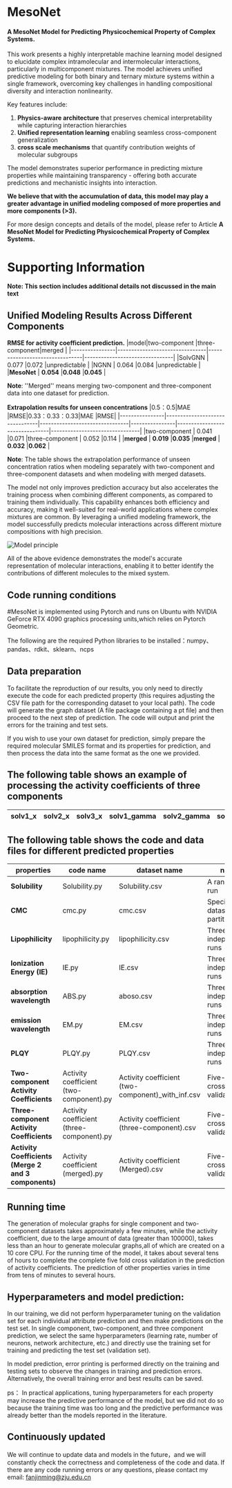 # MesoNet
####  A MesoNet Model for Predicting Physicochemical Property of Complex Systems.
This work presents a highly interpretable machine learning model designed to elucidate complex intramolecular and intermolecular interactions, particularly in multicomponent mixtures. The model achieves unified predictive modeling for both binary and ternary mixture systems within a single framework, overcoming key challenges in handling compositional diversity and interaction nonlinearity.  

Key features include:  
1) **Physics-aware architecture** that preserves chemical interpretability while capturing interaction hierarchies  
2) **Unified representation learning** enabling seamless cross-component generalization  
3) **cross scale mechanisms** that quantify contribution weights of molecular subgroups  

The model demonstrates superior performance in predicting mixture properties while maintaining transparency - offering both accurate predictions and mechanistic insights into interaction. 

**We believe that with the accumulation of data, this model may play a greater advantage in unified modeling composed of more properties and more components (>3).**

For more design concepts and details of the model, please refer to Article  **A MesoNet Model for Predicting Physicochemical Property of Complex Systems.**

# Supporting Information
**Note: This section includes additional details not discussed in the main text**

## Unified Modeling Results Across Different Components
**RMSE for activity coefficient prediction.**
|model|two-component |three-component|merged |
|----------------|--------------------------------|--------------------------------|--------------------------------|
|SolvGNN | 0.077 |0.072 |unpredictable |
|NGNN | 0.064 |0.084 |unpredictable |
|**MesoNet** | **0.054** |**0.048** |**0.045** |

**Note**: ''Merged'' means merging two-component and three-component data into one dataset for prediction.

**Extrapolation results for unseen concentrations**
|0.5：0.5|MAE |RMSE|0.33：0.33：0.33|MAE |RMSE|
|----------------|--------------------------------|--------------------------------|----------------|--------------------------------|--------------------------------|
|two-component | 0.041 |0.071 |three-component | 0.052 |0.114 |
|**merged** | **0.019** |**0.035** |**merged** | **0.032** |**0.062** |

**Note**: The table shows the extrapolation performance of unseen concentration ratios when modeling separately with two-component and three-component datasets and when modeling with merged datasets.

The model not only improves prediction accuracy but also accelerates the training process when combining different components, as compared to training them individually. This capability enhances both efficiency and accuracy, making it well-suited for real-world applications where complex mixtures are common. By leveraging a unified modeling framework, the model successfully predicts molecular interactions across different mixture compositions with high precision.

![Model principle](picture/merged.png)

All of the above evidence demonstrates the model's accurate representation of molecular interactions, enabling it to better identify the contributions of different molecules to the mixed system.




## Code running conditions

#MesoNet is implemented using Pytorch and runs on Ubuntu with NVIDIA GeForce RTX 4090 graphics processing units,which relies on Pytorch Geometric.

The following are the required Python libraries to be installed：numpy、pandas、rdkit、sklearn、ncps


## Data preparation
To facilitate the reproduction of our results, you only need to directly execute the code for each predicted property (this requires adjusting the CSV file path for the corresponding dataset to your local path). The code will generate the graph dataset (A file package containing a pt file) and then proceed to the next step of prediction. The code will output and print the errors for the training and test sets.

If you wish to use your own dataset for prediction, simply prepare the required molecular SMILES format and its properties for prediction, and then process the data into the same format as the one we provided.

## The following table shows an example of processing the activity coefficients of three components
|solv1_x|solv2_x|solv3_x|solv1_gamma|solv2_gamma|solv3_gamma|solv1_smiles|solv2_smiles|solv3_smiles|
|----------------|----------|----------|----------|----------|----------|----------|----------|----------|


## The following table shows the code and data files for different predicted properties
|properties |code name|dataset name |note |dataset size |
|----------------|--------------------------------|--------------------------------|--------------------------------|--------------------------------|
|**Solubility** | Solubility.py |Solubility.csv |A random run |8438 |
|**CMC** | cmc.py |cmc.csv |Specific dataset partitioning |1395 |
|**Lipophilicity** | lipophilicity.py |lipophilicity.csv |Three independent runs |4200 |
|**Ionization Energy (IE)** | IE.py |IE.csv |Three independent runs|2147 |
|**absorption wavelength** | ABS.py |aboso.csv |Three independent runs |3943 |
|**emission wavelength** | EM.py |EM.csv |Three independent runs |4038 |
|**PLQY** | PLQY.py |PLQY.csv |Three independent runs |2831 |
|**Two-component  Activity Coefficients** |Activity coefficient (two-component).py |Activity coefficient (two-component)_with_inf.csv |Five-fold cross validation |280000 (with inf),200000(without inf) |
|**Three-component Activity Coefficients** |Activity coefficient (three-component).py |Activity coefficient (three-component).csv |Five-fold cross validation |160000 |
|**Activity Coefficients (Merge 2 and 3 components)** |Activity coefficient (merged).py |Activity coefficient (Merged).csv |Five-fold cross validation |360000 |



## Running time

The generation of molecular graphs for single component and two-component datasets takes approximately a few minutes, while the activity coefficient, due to the large amount of data (greater than 100000), takes less than an hour to generate molecular graphs,all of which are created on a 10 core CPU.
For the running time of the model, it takes about several tens of hours to complete the complete five fold cross validation in the prediction of activity coefficients.
The prediction of other properties varies in time from tens of minutes to several hours.


## Hyperparameters and model prediction:
In our training, we did not perform hyperparameter tuning on the validation set for each individual attribute prediction and then make predictions on the test set. In single component, two-component, and three component prediction, we select the same hyperparameters (learning rate, number of neurons, network architecture, etc.) and directly use the training set for training and predicting the test set (validation set).

In model prediction, error printing is performed directly on the training and testing sets to observe the changes in training and prediction errors. Alternatively, the overall training error and best results can be saved.

ps： In practical applications, tuning hyperparameters for each property may increase the predictive performance of the model, but we did not do so because the training time was too long and the predictive performance was already better than the models reported in the literature.

## Continuously updated
We will continue to update data and models in the future，and we will constantly check the correctness and completeness of the code and data. If there are any code running errors or any questions, please contact my email: fanjinming@zju.edu.cn



